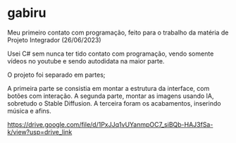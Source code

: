 # gabiru
Meu primeiro contato com programação, feito para o trabalho da matéria de Projeto Integrador (26/06/2023)

Usei C# sem nunca ter tido contato com programação, vendo somente vídeos no youtube e sendo autodidata na maior parte.

O projeto foi separado em partes;

 A primeira parte se consistia em montar a estrutura da interface, com botões com interação.
 A segunda parte, montar as imagens usando IA, sobretudo o Stable Diffusion.
 A terceira foram os acabamentos, inserindo música e afins.
 
https://drive.google.com/file/d/1PxJJq1vUYanmpOC7_siBQb-HAJ3fSa-k/view?usp=drive_link
